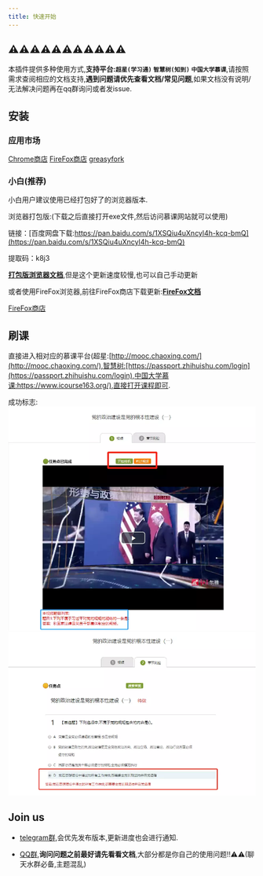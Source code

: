 ```yaml
---
title: 快速开始
---
```


## ⚠⚠⚠⚠⚠⚠⚠⚠⚠⚠⚠
本插件提供多种使用方式,**支持平台:`超星(学习通)` `智慧树(知到)` `中国大学慕课`**,请按照需求查阅相应的文档支持,**遇到问题请优先查看文档/常见问题**,如果文档没有说明/无法解决问题再在qq群询问或者发issue.

## 安装

### 应用市场
[Chrome商店](https://chrome.google.com/webstore/detail/%E8%B6%85%E6%98%9F%E6%85%95%E8%AF%BE%E5%B0%8F%E5%B7%A5%E5%85%B7/kkicgcijebblepmephnfganiiochecfl?hl=zh-CN)
[FireFox商店](https://addons.mozilla.org/zh-CN/firefox/addon/%E8%B6%85%E6%98%9F%E6%85%95%E8%AF%BE%E5%B0%8F%E5%B7%A5%E5%85%B7/)
[greasyfork](https://greasyfork.org/zh-CN/scripts/376190-%E8%B6%85%E6%98%9F%E6%85%95%E8%AF%BE%E5%B0%8F%E5%B7%A5%E5%85%B7)

### 小白(推荐)

小白用户建议使用已经打包好了的浏览器版本.

浏览器打包版:(下载之后直接打开exe文件,然后访问慕课网站就可以使用)

链接：[百度网盘下载:https://pan.baidu.com/s/1XSQiu4uXncyl4h-kcq-bmQ](https://pan.baidu.com/s/1XSQiu4uXncyl4h-kcq-bmQ)

提取码：k8j3

[**打包版浏览器文档**](/1-UserGuide/1-1-chrome.html#打包版浏览器),但是这个更新速度较慢,也可以自己手动更新

或者使用FireFox浏览器,前往FireFox商店下载更新:[**FireFox文档**](/1-UserGuide/1-2-firefox.html)

[FireFox商店](https://addons.mozilla.org/zh-CN/firefox/addon/%E8%B6%85%E6%98%9F%E6%85%95%E8%AF%BE%E5%B0%8F%E5%B7%A5%E5%85%B7/)


## 刷课

直接进入相对应的慕课平台(超星:[http://mooc.chaoxing.com/](http://mooc.chaoxing.com/),智慧树:[https://passport.zhihuishu.com/login](https://passport.zhihuishu.com/login),中国大学慕课:https://www.icourse163.org/),直接打开课程即可.

成功标志:
![](/img/soft/soft_01.webp)
![](/img/soft/soft_02.webp)

## Join us

* [telegram群](https://t.me/joinchat/MHU8Gg2fP3Q51HLY2wqmQA),会优先发布版本,更新进度也会进行通知.

* [QQ群](https://jq.qq.com/?_wv=1027&k=56QO4ug),**询问问题之前最好请先看看文档**,大部分都是你自己的使用问题!!⚠⚠(聊天水群必备,主题混乱)
